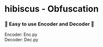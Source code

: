 # hibiscus - Obfuscation
### 🌺 Easy to use Encoder and Decoder 🌺
Encoder: Enc.py<br>
Decoder: Dec.py<br>
